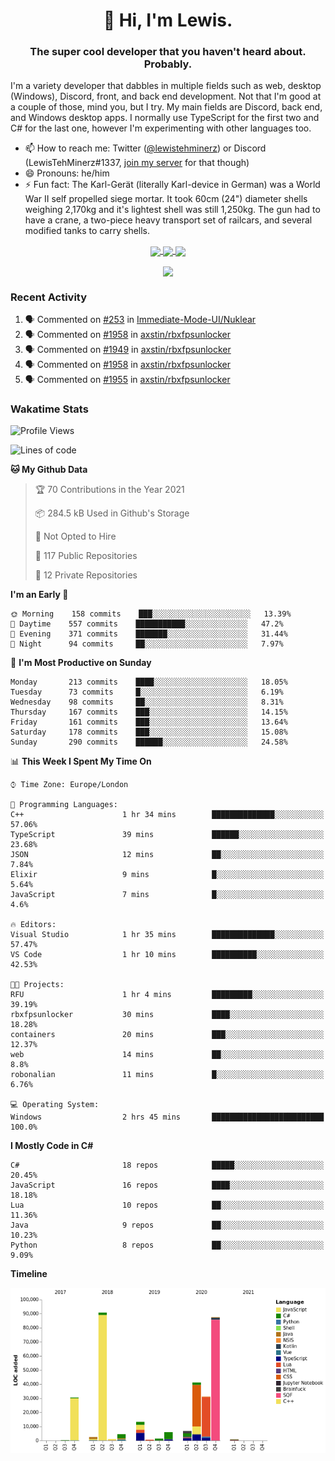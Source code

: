 <h1 align="center">👋 Hi, I'm Lewis.</h1>
<h3 align="center">The super cool developer that you haven't heard about. Probably.</h3>

I'm a variety developer that dabbles in multiple fields such as web, desktop (Windows), Discord, front, and back end development. Not that I'm good at a couple of those, mind you, but I try. My main fields are Discord, back end, and Windows desktop apps. I normally use TypeScript for the first two and C# for the last one, however I'm experimenting with other languages too.

- 📫 How to reach me: Twitter ([@lewistehminerz](https://twitter.com/lewistehminerz)) or Discord (LewisTehMinerz#1337, [join my server](https://discord.gg/XnUh7JB) for that though)
- 😄 Pronouns: he/him
- ⚡ Fun fact: The Karl-Gerät (literally Karl-device in German) was a World War II self propelled siege mortar. It took 60cm (24") diameter shells weighing 2,170kg and it's lightest shell was still 1,250kg. The gun had to have a crane, a two-piece heavy transport set of railcars, and several modified tanks to carry shells.

<p align="center">
  <a href="https://github.com/anuraghazra/github-readme-stats">
    <img align="center" src="https://github-readme-stats.vercel.app/api?username=LewisTehMinerz&count_private=true&show_icons=true&theme=gruvbox">
  </a>
  <a href="https://github.com/anuraghazra/github-readme-stats">
    <img align="center" src="https://github-readme-stats.vercel.app/api/top-langs?username=LewisTehMinerz&layout=compact&theme=gruvbox">
  </a>
  <a href="https://github.com/anuraghazra/github-readme-stats">
    <img align="center" src="https://github-readme-stats.vercel.app/api/wakatime?username=LewisTehMinerz&layout=compact&theme=gruvbox">
  </a>
</p>

<p align="center">
  <a href="https://github.com/ryo-ma/github-profile-trophy">
    <img align="center" src="https://github-profile-trophy.vercel.app/?username=ryo-ma&theme=gruvbox">
  </a>
</p>

### Recent Activity
<!--START_SECTION:activity-->
1. 🗣 Commented on [#253](https://github.com/Immediate-Mode-UI/Nuklear/issues/253) in [Immediate-Mode-UI/Nuklear](https://github.com/Immediate-Mode-UI/Nuklear)
2. 🗣 Commented on [#1958](https://github.com/axstin/rbxfpsunlocker/issues/1958) in [axstin/rbxfpsunlocker](https://github.com/axstin/rbxfpsunlocker)
3. 🗣 Commented on [#1949](https://github.com/axstin/rbxfpsunlocker/issues/1949) in [axstin/rbxfpsunlocker](https://github.com/axstin/rbxfpsunlocker)
4. 🗣 Commented on [#1958](https://github.com/axstin/rbxfpsunlocker/issues/1958) in [axstin/rbxfpsunlocker](https://github.com/axstin/rbxfpsunlocker)
5. 🗣 Commented on [#1955](https://github.com/axstin/rbxfpsunlocker/issues/1955) in [axstin/rbxfpsunlocker](https://github.com/axstin/rbxfpsunlocker)
<!--END_SECTION:activity-->

### Wakatime Stats
<!--START_SECTION:waka-->
![Profile Views](http://img.shields.io/badge/Profile%20Views-21-blue)

![Lines of code](https://img.shields.io/badge/From%20Hello%20World%20I%27ve%20Written-319031%20lines%20of%20code-blue)

**🐱 My Github Data** 

> 🏆 70 Contributions in the Year 2021
 > 
> 📦 284.5 kB Used in Github's Storage 
 > 
> 🚫 Not Opted to Hire
 > 
> 📜 117 Public Repositories 
 > 
> 🔑 12 Private Repositories  
 > 
**I'm an Early 🐤** 

```text
🌞 Morning    158 commits    ███░░░░░░░░░░░░░░░░░░░░░░   13.39% 
🌆 Daytime    557 commits    ███████████░░░░░░░░░░░░░░   47.2% 
🌃 Evening    371 commits    ███████░░░░░░░░░░░░░░░░░░   31.44% 
🌙 Night      94 commits     ██░░░░░░░░░░░░░░░░░░░░░░░   7.97%

```
📅 **I'm Most Productive on Sunday** 

```text
Monday       213 commits    ████░░░░░░░░░░░░░░░░░░░░░   18.05% 
Tuesday      73 commits     █░░░░░░░░░░░░░░░░░░░░░░░░   6.19% 
Wednesday    98 commits     ██░░░░░░░░░░░░░░░░░░░░░░░   8.31% 
Thursday     167 commits    ███░░░░░░░░░░░░░░░░░░░░░░   14.15% 
Friday       161 commits    ███░░░░░░░░░░░░░░░░░░░░░░   13.64% 
Saturday     178 commits    ███░░░░░░░░░░░░░░░░░░░░░░   15.08% 
Sunday       290 commits    ██████░░░░░░░░░░░░░░░░░░░   24.58%

```


📊 **This Week I Spent My Time On** 

```text
⌚︎ Time Zone: Europe/London

💬 Programming Languages: 
C++                      1 hr 34 mins        ██████████████░░░░░░░░░░░   57.06% 
TypeScript               39 mins             ██████░░░░░░░░░░░░░░░░░░░   23.68% 
JSON                     12 mins             ██░░░░░░░░░░░░░░░░░░░░░░░   7.84% 
Elixir                   9 mins              █░░░░░░░░░░░░░░░░░░░░░░░░   5.64% 
JavaScript               7 mins              █░░░░░░░░░░░░░░░░░░░░░░░░   4.6%

🔥 Editors: 
Visual Studio            1 hr 35 mins        ██████████████░░░░░░░░░░░   57.47% 
VS Code                  1 hr 10 mins        ██████████░░░░░░░░░░░░░░░   42.53%

🐱‍💻 Projects: 
RFU                      1 hr 4 mins         █████████░░░░░░░░░░░░░░░░   39.19% 
rbxfpsunlocker           30 mins             ████░░░░░░░░░░░░░░░░░░░░░   18.28% 
containers               20 mins             ███░░░░░░░░░░░░░░░░░░░░░░   12.37% 
web                      14 mins             ██░░░░░░░░░░░░░░░░░░░░░░░   8.8% 
robonalian               11 mins             █░░░░░░░░░░░░░░░░░░░░░░░░   6.76%

💻 Operating System: 
Windows                  2 hrs 45 mins       █████████████████████████   100.0%

```

**I Mostly Code in C#** 

```text
C#                       18 repos            █████░░░░░░░░░░░░░░░░░░░░   20.45% 
JavaScript               16 repos            ████░░░░░░░░░░░░░░░░░░░░░   18.18% 
Lua                      10 repos            ██░░░░░░░░░░░░░░░░░░░░░░░   11.36% 
Java                     9 repos             ██░░░░░░░░░░░░░░░░░░░░░░░   10.23% 
Python                   8 repos             ██░░░░░░░░░░░░░░░░░░░░░░░   9.09%

```


**Timeline**

![Chart not found](https://raw.githubusercontent.com/LewisTehMinerz/LewisTehMinerz/master/charts/bar_graph.png) 


<!--END_SECTION:waka-->
